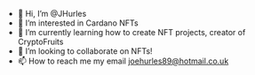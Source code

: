- 👋 Hi, I’m @JHurles
- 👀 I’m interested in Cardano NFTs
- 🌱 I’m currently learning how to create NFT projects, creator of CryptoFruits
- 💞️ I’m looking to collaborate on NFTs! 
- 📫 How to reach me my email joehurles89@hotmail.co.uk

<!---
JHurles/JHurles is a ✨ special ✨ repository because its `README.md` (this file) appears on your GitHub profile.
You can click the Preview link to take a look at your changes.
--->
